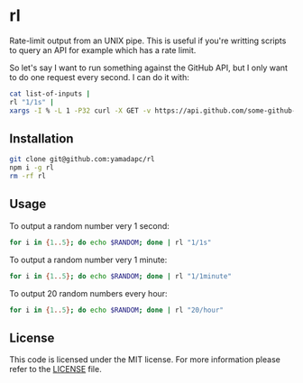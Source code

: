 # rl
Rate-limit output from an UNIX pipe. This is useful if you're writting scripts
to query an API for example which has a rate limit.

So let's say I want to run something against the GitHub API, but I only want to
do one request every second. I can do it with:
```bash
cat list-of-inputs |
rl "1/1s" |
xargs -I % -L 1 -P32 curl -X GET -v https://api.github.com/some-github-url/% -u token:$GITHUB_API_TOKEN
```

## Installation
```bash
git clone git@github.com:yamadapc/rl
npm i -g rl
rm -rf rl
```

## Usage
To output a random number very 1 second:
```bash
for i in {1..5}; do echo $RANDOM; done | rl "1/1s"
```

To output a random number very 1 minute:
```bash
for i in {1..5}; do echo $RANDOM; done | rl "1/1minute"
```

To output 20 random numbers every hour:
```bash
for i in {1..5}; do echo $RANDOM; done | rl "20/hour"
```

## License
This code is licensed under the MIT license. For more information please refer
to the [LICENSE](/LICENSE) file.
